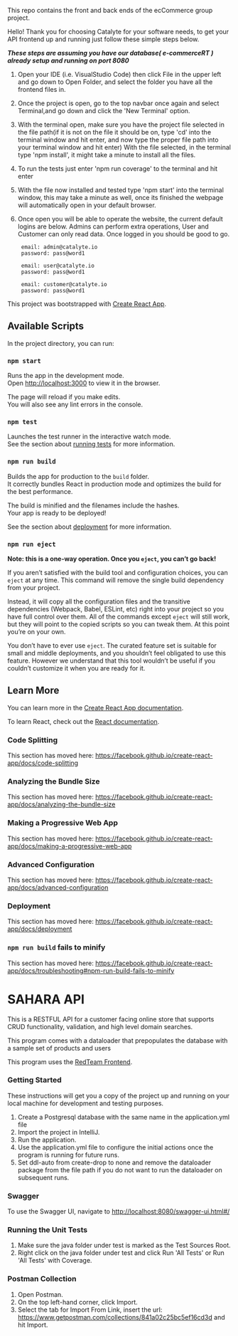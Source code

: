 This repo contains the front and back ends of the ecCommerce group project.

Hello! Thank you for choosing Catalyte for your software needs, to get your API frontend up and running just follow these simple steps below. 

***These steps are assuming you have our database( e-commerceRT ) already setup and running on port 8080***

1. Open your IDE (i.e. VisualStudio Code) then click File in the upper left and go down to Open Folder, and select the folder you have all the frontend files in.

2. Once the project is open, go to the top navbar once again and select Terminal,and go down and click the 'New Terminal' option.

3. With the terminal open, make sure you have the project file selected in the file path(if it is not on the file it should be on, type 'cd\' into the terminal window and hit enter, and now type the proper file path into your terminal window and hit enter)
With the file selected, in the terminal type 'npm install', it might take a minute to install all the files.

4. To run the tests just enter 'npm run coverage' to the terminal and hit enter

5. With the file now installed and tested type 'npm start' into the terminal window, this may take a minute as well, once its finished the webpage will automatically open in your default browser.

6. Once open you will be able to operate the website, the current default logins are below.
Admins can perform extra operations, User and Customer can only read data. Once logged in you should be good to go.

        email: admin@catalyte.io  
        password: pass@word1         

        email: user@catalyte.io 
        password: pass@word1 

        email: customer@catalyte.io 
        password: pass@word1        




This project was bootstrapped with [Create React App](https://github.com/facebook/create-react-app).

## Available Scripts

In the project directory, you can run:

### `npm start`

Runs the app in the development mode.<br>
Open [http://localhost:3000](http://localhost:3000) to view it in the browser.

The page will reload if you make edits.<br>
You will also see any lint errors in the console.

### `npm test`

Launches the test runner in the interactive watch mode.<br>
See the section about [running tests](https://facebook.github.io/create-react-app/docs/running-tests) for more information.

### `npm run build`

Builds the app for production to the `build` folder.<br>
It correctly bundles React in production mode and optimizes the build for the best performance.

The build is minified and the filenames include the hashes.<br>
Your app is ready to be deployed!

See the section about [deployment](https://facebook.github.io/create-react-app/docs/deployment) for more information.

### `npm run eject`

**Note: this is a one-way operation. Once you `eject`, you can’t go back!**

If you aren’t satisfied with the build tool and configuration choices, you can `eject` at any time. This command will remove the single build dependency from your project.

Instead, it will copy all the configuration files and the transitive dependencies (Webpack, Babel, ESLint, etc) right into your project so you have full control over them. All of the commands except `eject` will still work, but they will point to the copied scripts so you can tweak them. At this point you’re on your own.

You don’t have to ever use `eject`. The curated feature set is suitable for small and middle deployments, and you shouldn’t feel obligated to use this feature. However we understand that this tool wouldn’t be useful if you couldn’t customize it when you are ready for it.

## Learn More

You can learn more in the [Create React App documentation](https://facebook.github.io/create-react-app/docs/getting-started).

To learn React, check out the [React documentation](https://reactjs.org/).

### Code Splitting

This section has moved here: https://facebook.github.io/create-react-app/docs/code-splitting

### Analyzing the Bundle Size

This section has moved here: https://facebook.github.io/create-react-app/docs/analyzing-the-bundle-size

### Making a Progressive Web App

This section has moved here: https://facebook.github.io/create-react-app/docs/making-a-progressive-web-app

### Advanced Configuration

This section has moved here: https://facebook.github.io/create-react-app/docs/advanced-configuration

### Deployment

This section has moved here: https://facebook.github.io/create-react-app/docs/deployment

### `npm run build` fails to minify

This section has moved here: https://facebook.github.io/create-react-app/docs/troubleshooting#npm-run-build-fails-to-minify


# SAHARA API
This is a RESTFUL API for a customer facing online store that supports CRUD functionality, validation, and high level domain searches.

This program comes with a dataloader that prepopulates the database with a sample set of products and users

This program uses the [RedTeam Frontend](https://gitlab.catalyt.es/training/cycleworkinggroups/denver/denver_2019_cycle_1/_associates/canderson/projects/redteam_frontend).

### Getting Started

These instructions will get you a copy of the project up and running on your local
machine for development and testing purposes.

1. Create a Postgresql database with the same name in the application.yml file
2. Import the project in IntelliJ.
3. Run the application.
4. Use the application.yml file to configure the initial actions once the program is running for future runs.
5. Set ddl-auto from create-drop to none and remove the dataloader package from the file path if you do not want to run the
   dataloader on subsequent runs.

### Swagger

To use the Swagger UI, navigate to [http://localhost:8080/swagger-ui.html#/](http://localhost:8080/swagger-ui.html#/)


### Running the Unit Tests
1. Make sure the java folder under test is marked as the Test Sources Root.
2. Right click on the java folder under test and click Run 'All Tests' or Run 'All Tests' with Coverage.

### Postman Collection
1. Open Postman.
2. On the top left-hand corner, click Import.
3. Select the tab for Import From Link, insert the url: https://www.getpostman.com/collections/841a02c25bc5ef16cd3d and hit Import.
